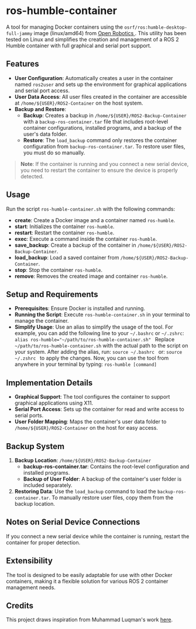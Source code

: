 
# ros-humble-container

A tool for managing Docker containers using the `osrf/ros:humble-desktop-full-jammy` image (linux/amd64)  from   [Open Robotics ](https://github.com/osrf/docker_images). This utility has been tested on Linux and simplifies the creation and management of a ROS 2 Humble container with full graphical and serial port support.

## Features

- **User Configuration**: Automatically creates a user in the container named `ros2user` and sets up the environment for graphical applications and serial port access.
- **User Data Access**: All user files created in the container are accessible at `/home/${USER}/ROS2-Container` on the host system.
- **Backup and Restore**: 
  - **Backup**: Creates a backup in `/home/${USER}/ROS2-Backup-Container` with a `backup-ros-container.tar` file that includes root-level container configurations, installed programs, and a backup of the user's data folder.
  - **Restore**: The `load_backup` command only restores the container configuration from `backup-ros-container.tar`. To restore user files, you must do so manually.

> **Note**: If the container is running and you connect a new serial device, you need to restart the container to ensure the device is properly detected.

## Usage

Run the script `ros-humble-container.sh` with the following commands:

- **create**: Create a Docker image and a container named `ros-humble`.
- **start**: Initializes the container `ros-humble`.
- **restart**: Restart the container `ros-humble`.
- **exec**: Execute a command inside the container `ros-humble`.
- **save_backup**: Create a backup of the container in `/home/${USER}/ROS2-Backup-Container`.
- **load_backup**: Load a saved container from `/home/${USER}/ROS2-Backup-Container`.
- **stop**: Stop the container `ros-humble`.
- **remove**: Removes the created image and container `ros-humble`.

## Setup and Requirements

- **Prerequisites**: Ensure Docker is installed and running.
- **Running the Script**: Execute `ros-humble-container.sh` in your terminal to manage the container.
- **Simplify Usage**: Use an alias to simplify the usage of the tool. For example, you can add the following line to your `~/.bashrc` or `~/.zshrc`:
`alias ros-humble="~/path/to/ros-humble-container.sh" `
Replace `~/path/to/ros-humble-container.sh` with the actual path to the script on your system. After adding the alias, run: `source ~/.bashrc ` or: `source ~/.zshrc ` to apply the changes. Now, you can use the tool from anywhere in your terminal by typing: `ros-humble [command] `


## Implementation Details

- **Graphical Support**: The tool configures the container to support graphical applications using X11.
- **Serial Port Access**: Sets up the container for read and write access to serial ports.
- **User Folder Mapping**: Maps the container's user data folder to `/home/${USER}/ROS2-Container` on the host for easy access.

## Backup System

1. **Backup Location**: `/home/${USER}/ROS2-Backup-Container`
   - **backup-ros-container.tar**: Contains the root-level configuration and installed programs.
   - **Backup of User Folder**: A backup of the container's user folder is included separately.
2. **Restoring Data**: Use the `load_backup` command to load the `backup-ros-container.tar`. To manually restore user files, copy them from the backup location.

## Notes on Serial Device Connections

If you connect a new serial device while the container is running, restart the container for proper detection.

## Extensibility

The tool is designed to be easily adaptable for use with other Docker containers, making it a flexible solution for various ROS 2 container management needs.

## Credits

This project draws inspiration from Muhammad Luqman's work [here](https://github.com/noshluk2).
